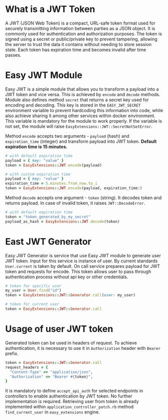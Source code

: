 # What is a JWT Token
A JWT (JSON Web Token) is a compact, URL-safe token format used for securely transmitting information between parties as a JSON object. 
It is commonly used for authentication and authorization purposes. The token is signed using a secret or public/private key to prevent tampering, 
allowing the server to trust the data it contains without needing to store session state. Each token has expiration time and becomes invalid after time passes.

# Easy JWT Module
Easy JWT is a simple module that allows you to transform a payload into a JWT token and vice versa. 
This is achieved by `encode` and `decode` methods. Module also defines method `secret` that returns a secret key used for encoding and decoding.
This key is stored in the `EASY_JWT_SECRET` environment variable to prevent hardcoding this information into code, 
while also achieve sharing it among other services within docker environment. This variable is mandatory for the module to work properly.
If the variable is not set, the module will raise `EasyExtensions::JWT::SecretNotSetError`.

Method `encode` accepts two arguments - `payload` (hash) and `expiration_time` (integer) and transform payload into JWT token. 
**Default expiration time is 15 minutes.**

```ruby title="usage of EasyExtensions::JWT.encode"
# with default expiration time
payload = { key: "value" }
token = EasyExtensions::JWT.encode(payload)

# with custom expiration time
payload = { key: "value" }
expiration_time = 5.minutes.from_now.to_i
token = EasyExtensions::JWT.encode(payload, expiration_time:)
```

Method `decode` accepts one argument - `token` (string). It decodes token and returns payload. In case of invalid token, it raises `JWT::DecodeError`.

```ruby title="usage of EasyExtensions::JWT.decode"
# with default expiration time
token = "token_generated_by_my_secret"
payload_as_hash = EasyExtensions::JWT.decode(token)
```

# East JWT Generator
Easy JWT Generator is service that use Easy JWT module to generate user JWT token. Input for this service is instance of user. By current standards `User.current` is taken by default. 
On call service prepares payload for JWT token and requests for encode. This token allows user to pass through authentication process without api key or other credentials. 

```ruby title="usage of EasyExtensions::JWT::Generator"
# token for specific user
my_user = User.find("id")
token = EasyExtensions::JWT::Generator.call(user: my_user)

# token for current user
token = EasyExtensions::JWT::Generator.call
```

# Usage of user JWT token
Generated token can be used in headers of request. To achieve authentication, it is necessary to use it in `Authorization` header with `Bearer` prefix.

```ruby title="usage of user JWT token"
token = EasyExtensions::JWT::Generator.call
request_headers = {
  "Content-Type" => "application/json",
  "Authorization" => "Bearer #{token}",
}
```

It is mandatory to define `accept_api_auth` for selected endpoints in controllers to enable authentication by JWT token. No further implementation is required.
Retrieving user from token is already implemented within `application_controller_patch.rb` method `find_current_user` in `easy_extensions` engine.
